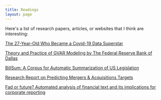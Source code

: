 ```yaml
---
title: Readings
layout: page
---
```


Here's a list of research papers, articles, or websites that I think are interesting:

<a href="https://www.bloomberg.com/news/articles/2021-02-19/covid-pandemic-how-youyang-gu-used-ai-and-data-to-make-most-accurate-prediction">The 27-Year-Old Who Became a Covid-19 Data Superstar</a> 

<a href="https://www.dallasfed.org/~/media/documents/institute/wpapers/2014/0180.pdf">Theory and Practice of GVAR Modeling by The Federal Reserve Bank of Dallas</a> 

<a href="https://www.aclweb.org/anthology/D19-5406.pdf">BillSum: A Corpus for Automatic Summarization of US Legislation</a>

<a href="https://wsb.wisc.edu/centers-and-initiatives/nicholas/blog/2019/12/18/nicholas-centers-first-ever-machine-learning-consulting-project-research-report-on-predicting-ma-targets">Research Report on Predicting Mergers & Acquisitions Targets</a>

<a href="https://www.tandfonline.com/doi/full/10.1080/00014788.2019.1611730">Fad or future? Automated analysis of financial text and its implications for corporate reporting</a>
